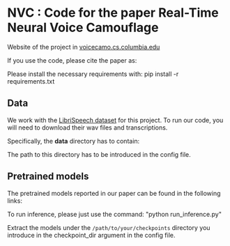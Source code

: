 # NVC : Code for the paper Real-Time Neural Voice Camouflage

Website of the project in [voicecamo.cs.columbia.edu](https://voicecamo.cs.columbia.edu)

If you use the code, please cite the paper as:



Please install the necessary requirements with: pip install -r requirements.txt

## Data
We work with the [LibriSpeech dataset](https://www.openslr.org/12/) for this project. To run our code, you 
will need to download their wav files and transcriptions. 

Specifically, the **data** directory has to contain:

The path to this directory has to be introduced in the config file. 


## Pretrained models
The pretrained models reported in our paper can be found in the following links:

To run inference, please just use the command: "python run_inference.py"

Extract the models under the `/path/to/your/checkpoints` directory you introduce in 
the checkpoint_dir argument in the config file. 
